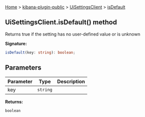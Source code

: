 [Home](./index) &gt; [kibana-plugin-public](./kibana-plugin-public.md) &gt; [UiSettingsClient](./kibana-plugin-public.uisettingsclient.md) &gt; [isDefault](./kibana-plugin-public.uisettingsclient.isdefault.md)

## UiSettingsClient.isDefault() method

Returns true if the setting has no user-defined value or is unknown

<b>Signature:</b>

```typescript
isDefault(key: string): boolean;
```

## Parameters

|  Parameter | Type | Description |
|  --- | --- | --- |
|  key | <code>string</code> |  |

<b>Returns:</b>

`boolean`

